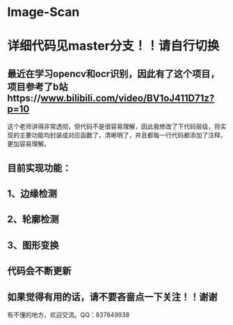 # Image-Scan
# 详细代码见master分支！！请自行切换
## 最近在学习opencv和ocr识别，因此有了这个项目，项目参考了b站https://www.bilibili.com/video/BV1oJ411D71z?p=10
这个老师讲得非常透彻，但代码不是很容易理解，因此我修改了下代码层级，将实现的主要功能均封装成对应函数了，清晰明了，并且都每一行代码都添加了注释，更加容易理解。
## 目前实现功能：
## 1、边缘检测
## 2、轮廓检测
## 3、图形变换
## 代码会不断更新

## 如果觉得有用的话，请不要吝啬点一下关注！！谢谢
有不懂的地方，欢迎交流。QQ：837849938
